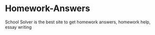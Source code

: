 # Homework-Answers
School Solver is the best site to get homework answers, homework help, essay writing
